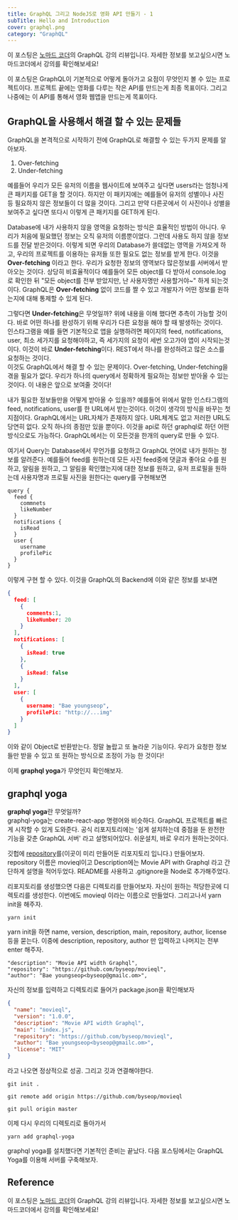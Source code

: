 ```yaml
---
title: GraphQL 그리고 NodeJS로 영화 API 만들기 - 1
subTitle: Hello and Introduction
cover: graphql.png
category: "GraphQL"
---
```

  
이 포스팅은 [노마드 코더](https://academy.nomadcoders.co/)의 GraphQL 강의 리뷰입니다. 자세한 정보를 보고싶으시면 노마드코더에서 강의를 확인해보세요!  

  
  
 이 포스팅은 GraphQL이 기본적으로 어떻게 돌아가고 요점이 무엇인지 볼 수 있는 프로젝트이다. 프로젝트 끝에는 영화를 다루는 작은 API를 만드는게 최종 목표이다. 그리고 나중에는 이 API를 통해서 영화 웹앱을 만드는게 목표이다.  
   
## GraphQL을 사용해서 해결 할 수 있는 문제들
  
 GraphQL을 본격적으로 시작하기 전에 GraphQL로 해결할 수 있는 두가지 문제를 알아보자.  
 1. Over-fetching  
 2. Under-fetching  

예를들어 우리가 모든 유저의 이름을 웹사이트에 보여주고 싶다면 users라는 엄청나게 큰 패키지를 GET을 할 것이다. 하지만 이 패키지에는 예를들어 유저의 성별이나 사진 등 필요하지 않은 정보들이 더 많을 것이다. 그리고 만약 다른곳에서 이 사진이나 성별을 보여주고 싶다면 또다시 이렇게 큰 패키지를 GET하게 된다.  
  
Database에 내가 사용하지 않을 영역을 요청하는 방식은 효율적인 방법이 아니다. 우리가 처음에 필요했던 정보는 오직 유저의 이름뿐이었다. 그런데 사용도 하지 않을 정보드를 전달 받은것이다. 이렇게 되면 우리의 Database가 쓸데없는 영역을 가져오게 하고, 우리의 프로젝트를 이용하는 유저들 또한 필요도 없는 정보를 받게 한다. 이것을 **Over-fetching** 이라고 한다. 우리가 요청한 정보의 영역보다 많은정보를 서버에서 받아오는 것이다. 상당히 비효율적이다 예를들어 모든 object를 다 받아서 console.log로 확인한 뒤 "모든 object를 전부 받았지만, 난 사용자명만 사용할거야~" 하게 되는것이다. GraphQL은 **Over-fetching** 없이 코드를 짤 수 있고 개발자가 어떤 정보를 원하는지에 대해 통제할 수 있게 된다.  
  
그렇다면 **Under-fetching**은 무엇일까? 위에 내용을 이해 했다면 추측이 가능할 것이다. 바로 어떤 하나를 완성하기 위해 우리가 다른 요청을 해야 할 때 발생하는 것이다.  
인스타그램을 예를 들면 기본적으로 앱을 실행하려면 페이지의 feed, notifications, user, 최소 세가지를 요청해야하고, 즉 세가지의 요청이 세번 오고가야 앱이 시작되는것이다. 이것이 바로 **Under-fetching**이다. REST에서 하나를 완성하려고 많은 소스를 요청하는 것이다.  
이것도 GraphQL에서 해결 할 수 있는 문제이다. Over-fetching, Under-fetching을 겪을 필요가 없다. 우리가 하나의 query에서 정확하게 필요하는 정보만 받아올 수 있는 것이다. 이 내용은 앞으로 보여줄 것이다!  
  
내가 필요한 정보들만을 어떻게 받아올 수 있을까? 예를들어 위에서 말한 인스타그램의 feed, notifications, user를 한 URL에서 받는것이다. 이것이 생각의 방식을 바꾸는 첫 지점이다. GraphQL에서는 URL자체가 존재하지 않다. URL체계도 없고 저러한 URL도 당연히 없다. 오직 하나의 종점만 있을 뿐이다. 이것을 api로 하던 graphql로 하던 어떤 방식으로도 가능하다. GraphQL에서는 이 모든것을 한개의 query로 만들 수 있다.  
  
여기서 Query는 Database에서 무언가를 요청하고 GraphQL 언어로 내가 원하는 정보를 알려준다. 예를들어 feed를 원하는데 모든 사진 feed중에 댓글과 좋아요 수를 원하고, 알림을 원하고, 그 알림을 확인했는지에 대한 정보를 원하고, 유저 프로필을 원하는데 사용자명과 프로필 사진을 원한다는 query를 구현해보면  
```query
query {
  feed {
    commnets
    likeNumber
  }
  notifications {
    isRead
  }
  user {
    username
    profilePic
  }
}
```
이렇게 구현 할 수 있다. 이것을 GraphQL의 Backend에 이와 같은 정보를 보내면
```json
{
  feed: [
    {
      comments:1,
      likeNumber: 20
    }
  ],
  notifications: [
    {
      isRead: true
    },
    {
      isRead: false
    }
  ],
  user: [
    {
      username: "Bae youngseop",
      profilePic: "http://...img"
    }
  ]
}
```
이와 같이 Object로 반환받는다. 정말 놀랍고 또 놀라운 기능이다. 우리가 요청한 정보들만 받을 수 있고 또 원하는 방식으로 조정이 가능 한 것이다!

이제 **graphql yoga**가 무엇인지 확인해보자.  


## graphql yoga  
  
**graphql yoga**란 무엇일까?  
graphql-yoga는 create-react-app 명령어와 비슷하다. GraphQL 프로젝트를 빠르게 시작할 수 있게 도와준다. 공식 리포지토리에는 '쉽게 설치하는데 중점을 둔 완전한 기능을 갖춘 GraphQL 서버' 라고 설명되어있다. 쉬운설치, 바로 우리가 원하는것이다.
  
깃헙에 [repository](https://github.com/byseop/movieql)를(이곳이 미리 만들어둔 리포지토리 입니다.) 만들어보자. repository 이름은 movieql이고 Description에는 Movie API with Graphql 라고 간단하게 설명을 적어두었다. README를 사용하고 .gitignore을 Node로 추가해주었다.  
  
리포지토리를 생성했으면 다음은 디렉토리를 만들어보자. 자신이 원하는 적당한곳에 디렉토리를 생성한다. 이번에도 movieql 이라는 이름으로 만들었다. 그리고나서 yarn init을 해주자. 
```text
yarn init
```
yarn init을 하면 name, version, description, main, repository, author, license 등을 묻는다. 이중에 description, repository, author 만 입력하고 나머지는 전부 enter 해주자.  
```text
"description": "Movie API width Graphql",
"repository": "https://github.com/byseop/movieql",
"author": "Bae youngseop<byseop@gmailc.om>",
```  
자신의 정보를 입력하고 디렉토리로 들어가 package.json을 확인해보자  
```json
{
  "name": "movieql",
  "version": "1.0.0",
  "description": "Movie API width Graphql",
  "main": "index.js",
  "repository": "https://github.com/byseop/movieql",
  "author": "Bae youngseop<byseop@gmailc.om>",
  "license": "MIT"
}
```
라고 나오면 정상적으로 성공. 그리고 깃과 연결해야한다.  
```text
git init .

git remote add origin https://github.com/byseop/movieql

git pull origin master
```
이제 다시 우리의 디렉토리로 돌아가서
```text
yarn add graphql-yoga
```
graphql yoga를 설치했다면 기본적인 준비는 끝났다. 다음 포스팅에서는 GraphQL Yoga를 이용해 서버를 구축해보자.  
  
## Reference
이 포스팅은 [노마드 코더](https://academy.nomadcoders.co/)의 GraphQL 강의 리뷰입니다. 자세한 정보를 보고싶으시면 노마드코더에서 강의를 확인해보세요!  